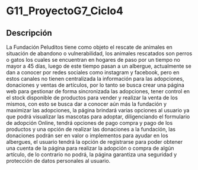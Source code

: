 # G11_ProyectoG7_Ciclo4

## Descripción

La Fundación Peluditos tiene como objeto el rescate de animales en situación de abandono o vulnerabilidad, los animales rescatados son perros o gatos los cuales se encuentran en hogares de paso por un tiempo no mayor a 45 días, luego de este tiempo pasan a un albergue, actualmente se dan a conocer por redes sociales como instagram y facebook, pero en estos canales no tienen centralizada la información para las adopciones, donaciones y ventas de artículos, por lo tanto se busca crear  una página web para gestionar de forma sincronizada las adopciones, tener control en el stock disponible de productos para vender y realizar la venta de los mismos, con esto se busca dar a conocer aún más la fundación y maximizar las adopciones, la página  brindará varias opciones al usuario ya que podrá visualizar las mascotas para adoptar, diligenciando el formulario de adopción Online, tendrá opciones de pago compra y pago de los productos y una opción de realizar las donaciones a la fundación, las donaciones podrán ser en valor o implementos para ayudar en los albergues, el usuario tendrá la opción de registrarse para poder obtener una cuenta de la página para realizar la adopción o compra de algún artículo, de lo contrario no podrá, la página garantiza una seguridad y protección de datos personales al usuario.